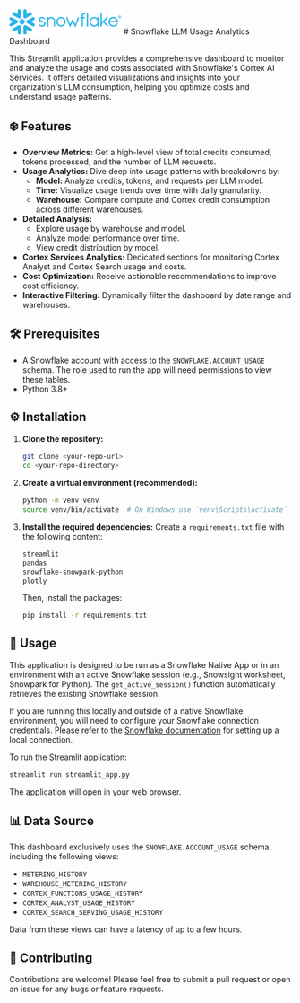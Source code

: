 <img src="Snowflake_Logo.svg" width="200">
# Snowflake LLM Usage Analytics Dashboard

This Streamlit application provides a comprehensive dashboard to monitor and analyze the usage and costs associated with Snowflake's Cortex AI Services. It offers detailed visualizations and insights into your organization's LLM consumption, helping you optimize costs and understand usage patterns.

## ❄️ Features

*   **Overview Metrics:** Get a high-level view of total credits consumed, tokens processed, and the number of LLM requests.
*   **Usage Analytics:** Dive deep into usage patterns with breakdowns by:
    *   **Model:** Analyze credits, tokens, and requests per LLM model.
    *   **Time:** Visualize usage trends over time with daily granularity.
    *   **Warehouse:** Compare compute and Cortex credit consumption across different warehouses.
*   **Detailed Analysis:**
    *   Explore usage by warehouse and model.
    *   Analyze model performance over time.
    *   View credit distribution by model.
*   **Cortex Services Analytics:** Dedicated sections for monitoring Cortex Analyst and Cortex Search usage and costs.
*   **Cost Optimization:** Receive actionable recommendations to improve cost efficiency.
*   **Interactive Filtering:** Dynamically filter the dashboard by date range and warehouses.

## 🛠️ Prerequisites

*   A Snowflake account with access to the `SNOWFLAKE.ACCOUNT_USAGE` schema. The role used to run the app will need permissions to view these tables.
*   Python 3.8+

## ⚙️ Installation

1.  **Clone the repository:**
    ```bash
    git clone <your-repo-url>
    cd <your-repo-directory>
    ```

2.  **Create a virtual environment (recommended):**
    ```bash
    python -m venv venv
    source venv/bin/activate  # On Windows use `venv\Scripts\activate`
    ```

3.  **Install the required dependencies:**
    Create a `requirements.txt` file with the following content:
    ```
    streamlit
    pandas
    snowflake-snowpark-python
    plotly
    ```
    Then, install the packages:
    ```bash
    pip install -r requirements.txt
    ```

## 🚀 Usage

This application is designed to be run as a Snowflake Native App or in an environment with an active Snowflake session (e.g., Snowsight worksheet, Snowpark for Python). The `get_active_session()` function automatically retrieves the existing Snowflake session.

If you are running this locally and outside of a native Snowflake environment, you will need to configure your Snowflake connection credentials. Please refer to the [Snowflake documentation](https://docs.snowflake.com/en/developer-guide/snowpark/python/creating-session) for setting up a local connection.

To run the Streamlit application:

```bash
streamlit run streamlit_app.py
```

The application will open in your web browser.

## 📊 Data Source

This dashboard exclusively uses the `SNOWFLAKE.ACCOUNT_USAGE` schema, including the following views:
*   `METERING_HISTORY`
*   `WAREHOUSE_METERING_HISTORY`
*   `CORTEX_FUNCTIONS_USAGE_HISTORY`
*   `CORTEX_ANALYST_USAGE_HISTORY`
*   `CORTEX_SEARCH_SERVING_USAGE_HISTORY`

Data from these views can have a latency of up to a few hours.

## 🙌 Contributing

Contributions are welcome! Please feel free to submit a pull request or open an issue for any bugs or feature requests.
